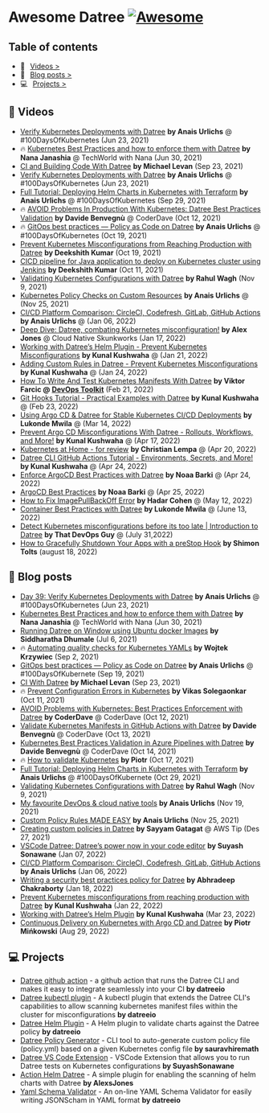 # Awesome Datree [![Awesome](https://cdn.rawgit.com/sindresorhus/awesome/d7305f38d29fed78fa85652e3a63e154dd8e8829/media/badge.svg)](https://github.com/sindresorhus/awesome)

## Table of contents
* 🎥⠀[Videos >](https://github.com/datreeio/awesome-datree#--videos)  
* 📖⠀[Blog posts >](https://github.com/datreeio/awesome-datree#--blog-posts)  
* 💻⠀[Projects >](https://github.com/datreeio/awesome-datree#-projects)  

## 🎥  Videos
* [Verify Kubernetes Deployments with Datree](https://www.youtube.com/watch?v=MpdhrabnpYs) **by Anais Urlichs** @ #100DaysOfKubernetes (Jun 23, 2021)
* 🔥 [Kubernetes Best Practices and how to enforce them with Datree](https://www.youtube.com/watch?v=hgUfH9Ab258) **by Nana Janashia** @ TechWorld with Nana (Jun 30, 2021)
* [CI and Building Code With Datree](https://www.youtube.com/watch?v=2Z5HhEk1zK8) **by Michael Levan** (Sep 23, 2021)
* [Verify Kubernetes Deployments with Datree](https://www.youtube.com/watch?v=MpdhrabnpYs&t=23s) **by Anais Urlichs** @ #100DaysOfKubernetes (Jun 23, 2021)
* [Full Tutorial: Deploying Helm Charts in Kubernetes with Terraform](https://anaisurl.com/helm-chart-terraform-deployment/) **by Anais Urlichs** @ #100DaysOfKubernetes (Sep 29, 2021)
* 🔥 [AVOID Problems In Production With Kubernetes: Datree Best Practices Validation](https://youtu.be/aM7EVflmEt4) **by Davide Benvegnù** @ CoderDave (Oct 12, 2021)
* 🔥 [GitOps best practices — Policy as Code on Datree](https://youtu.be/xOppJthE1nA) **by Anais Urlichs** @ #100DaysOfKubernetes (Oct 19, 2021)
* [Prevent Kubernetes Misconfigurations from Reaching Production with Datree](https://youtu.be/lUQaA9hvEX4) **by Deekshith Kumar** (Oct 19, 2021)
* [CICD pipeline for Java application to deploy on Kubernetes cluster using Jenkins](https://www.youtube.com/watch?v=adG0vq5boL8) **by Deekshith Kumar** (Oct 11, 2021)
* [Validating Kubernetes Configurations with Datree](https://www.youtube.com/watch?v=5sj_eyyx1vM) **by Rahul Wagh** (Nov 9, 2021)
* [Kubernetes Policy Checks on Custom Resources](https://youtu.be/7g8L_30_DSU) **by Anais Urlichs** @ (Nov 25, 2021)
* [CI/CD Platform Comparison: CircleCI, Codefresh, GitLab, GitHub Actions](https://www.youtube.com/watch?v=oImW32EbveU) **by Anais Urlichs** @ (Jan 06, 2022)
* [Deep Dive: Datree, combating Kubernetes misconfiguration!](https://youtu.be/THeM9QsjLp8) **by Alex Jones** @ Cloud Native Skunkworks (Jan 17, 2022)
* [Working with Datree’s Helm Plugin - Prevent Kubernetes Misconfigurations](https://www.youtube.com/watch?v=4yjyF9m2SZA) **by Kunal Kushwaha** @ (Jan 21, 2022)
* [Adding Custom Rules in Datree - Prevent Kubernetes Misconfigurations](https://www.youtube.com/watch?v=vDUOqTB6sLc) **by Kunal Kushwaha** @ (Jan 24, 2022)
* [How To Write And Test Kubernetes Manifests With Datree](https://youtu.be/3jZTqCETW2w) **by Viktor Farcic @ [DevOps Toolkit](https://youtube.com/c/devopstoolkit)** (Feb 21, 2022)
* [Git Hooks Tutorial - Practical Examples with Datree](https://www.youtube.com/watch?v=2aos9axSFyo) **by Kunal Kushwaha** @ (Feb 23, 2022)
* [Using Argo CD & Datree for Stable Kubernetes CI/CD Deployments](https://www.youtube.com/watch?v=17894DTru2Y) **by Lukonde Mwila** @ (Mar 14, 2022)
* [Prevent Argo CD Misconfigurations With Datree - Rollouts, Workflows, and More!](https://www.youtube.com/watch?v=vnes_Z8HDOQ) **by Kunal Kushwaha** @ (Apr 17, 2022)
* [Kubernetes at Home - for review](https://www.youtube.com/watch?v=EO8y7sqYqb0) **by Christian Lempa** @ (Apr 20, 2022)
* [Datree CLI GitHub Actions Tutorial - Environments, Secrets, and More!](https://www.youtube.com/watch?v=kyjze0gRrFM) **by Kunal Kushwaha** @ (Apr 24, 2022)
* [Enforce ArgoCD Best Practices with Datree](https://www.youtube.com/watch?v=7bxh7_lBQYo) **by Noaa Barki** @ (Apr 24, 2022)
* [ArgoCD Best Practices](https://www.youtube.com/watch?v=Hoh5oJnfpKA) **by Noaa Barki** @ (Apr 25, 2022)
* [How to Fix ImagePullBackOff Error](https://www.youtube.com/watch?v=ICkQwGlj9Zo) **by Hadar Cohen** @ (May 12, 2022)
* [Container Best Practices with Datree](https://www.youtube.com/watch?v=XO_knO1ruWQ) **by Lukonde Mwila** @ (June 13, 2022)
* [Detect Kubernetes misconfigurations before its too late | Introduction to Datree](https://www.youtube.com/watch?v=aqiOyXPPadk) **by That DevOps Guy** @ (July 31,2022)
* [How to Gracefully Shutdown Your Apps with a preStop Hook](https://www.youtube.com/watch?v=ahCuWAsAPlc&feature=share) **by Shimon Tolts** (august 18, 2022) 

## 📖  Blog posts
* [Day 39: Verify Kubernetes Deployments with Datree](https://devops.anaisurl.com/Day-39-Verify-Kubernetes-Deployments-with-Datree-7d0086214f1d43f8a11bc5e5ea675e9e) **by Anais Urlichs** @ #100DaysOfKubernetes (Jun 23, 2021)  
* [Kubernetes Best Practices and how to enforce them with Datree](https://dev.to/techworld_with_nana/how-to-enforce-kubernetes-best-practices-with-datree-4pen) **by Nana Janashia** @ TechWorld with Nana (Jun 30, 2021)  
* [Running Datree on Window using Ubuntu docker Images](https://shdhumale.wordpress.com/2021/07/06/running-datree-on-window-using-ubuntu-docker-images/) **by Siddharatha Dhumale** (Jul 6, 2021)  
* 🔥 [Automating quality checks for Kubernetes YAMLs](https://dev.to/wkrzywiec/automating-quality-checks-for-kubernetes-yamls-398) **by Wojtek Krzywiec** (Sep 2, 2021)
* [GitOps best practices — Policy as Code on Datree](https://anaisurl.com/policy-as-code/) **by Anais Urlichs** @ #100DaysOfKubernete (Sep 19, 2021)
* [CI With Datree](https://dev.to/thenjdevopsguy/ci-with-datree-4h8d) **by Michael Levan** (Sep 23, 2021)
* 🔥 [Prevent Configuration Errors in Kubernetes](https://dev.to/solegaonkar/prevent-configuration-errors-in-kubernetes-30dn) **by Vikas Solegaonkar** (Oct 11, 2021)
* [AVOID Problems with Kubernetes: Best Practices Enforcement with Datree](https://dev.to/n3wt0n/avoid-problems-with-kubernetes-best-practices-enforcement-with-datree-4p2f) **by CoderDave** @ CoderDave (Oct 12, 2021)
* [Validate Kubernetes Manifests in GitHub Actions with Datree](https://dev.to/n3wt0n/validate-kubernetes-manifests-in-github-actions-with-datree-1190) **by Davide Benvegnù** @ CoderDave (Oct 13, 2021)
* [Kubernetes Best Practices Validation in Azure Pipelines with Datree](https://dev.to/n3wt0n/kubernetes-best-practices-validation-in-azure-pipelines-with-datree-33i3) **by Davide Benvegnù** @ CoderDave (Oct 14, 2021)
* 🔥 [How to validate Kubernetes](https://medium.com/@piotrzan/how-to-validate-kubernetes-yaml-files-9a17b9a30f08) **by Piotr** (Oct 17, 2021)
* [Full Tutorial: Deploying Helm Charts in Kubernetes with Terraform](https://anaisurl.com/helm-chart-terraform-deployment/) **by Anais Urlichs** @ #100DaysOfKubernete (Oct 29, 2021)
* [Validating Kubernetes Configurations with Datree](https://jhooq.com/using-datree/) **by Rahul Wagh** (Nov 9, 2021)
* [My favourite DevOps & cloud native tools](https://anaisurl.com/my-favourite-devops-cloud-native-tools/) **by Anais Urlichs** (Nov 19, 2021)
* [Custom Policy Rules MADE EASY](https://anaisurl.com/custom-policy-rules-made-easy/) **by Anais Urlichs** (Nov 25, 2021)
* [Creating custom policies in Datree](https://awstip.com/creating-custom-policies-in-datree-25f8f5098537) **by Sayyam Gatagat** @ AWS Tip (Des 27, 2021)
* [VSCode Datree: Datree’s power now in your code editor](https://medium.com/@suyashsonawane/vscode-datree-datrees-power-now-in-your-code-editor-747c9cfee610) **by Suyash Sonawane** (Jan 07, 2022)
* [CI/CD Platform Comparison: CircleCI, Codefresh, GitLab, GitHub Actions](https://anaisurl.com/ci-cd-platform-comparison/) **by Anais Urlichs** (Jan 06, 2022)
* [Writing a security best practices policy for Datree](https://medium.com/@abhra303/writing-a-security-best-practices-policy-for-datree-a564eec97d51) **by Abhradeep Chakraborty** (Jan 18, 2022)
* [Prevent Kubernetes misconfigurations from reaching production with Datree](https://kunalkushwaha.com/prevent-kubernetes-misconfigurations-from-reaching-production-with-datree) **by Kunal Kushwaha** (Jan 22, 2022)
* [Working with Datree’s Helm Plugin](https://kunalkushwaha.com/datree-helm-plugin) **by Kunal Kushwaha** (Mar 23, 2022)
* [Continuous Delivery on Kubernetes with Argo CD and Datree](https://piotrminkowski.com/2022/08/29/continuous-delivery-on-kubernetes-with-argo-cd-and-datree/) **by Piotr Mińkowski** (Aug 29, 2022)


## 💻 Projects
* [Datree github action](https://github.com/datreeio/action-datree) - a github action that runs the Datree CLI and makes it easy to integrate seamlessly into your CI **by datreeio**
* [Datree kubectl plugin](https://github.com/datreeio/kubectl-datree) - A kubectl plugin that extends the Datree CLI's capabilities to allow scanning kubernetes manifest files within the cluster for misconfigurations **by datreeio**
* [Datree Helm Plugin](https://github.com/datreeio/helm-datree) - A Helm plugin to validate charts against the Datree policy **by datreeio**
* [Datree Policy Generator](https://github.com/sauravhiremath/policy-fy) - CLI tool to auto-generate custom policy file (policy.yml) based on a given Kubernetes config file **by sauravhiremath**
* [Datree VS Code Extension](https://github.com/SuyashSonawane/vscode-datree) - VSCode Extension that allows you to run Datree tests on Kubernetes configurations **by SuyashSonawane**
* [Action Helm Datree](https://github.com/AlexsJones/action-helm-datree) - A simple plugin for enabling the scanning of helm charts with Datree **by AlexsJones**
* [Yaml Schema Validator](https://github.com/datreeio/yaml-schema-validator) - An on-line YAML Schema Validator for easily writing JSONScham in YAML format **by datreeio**

